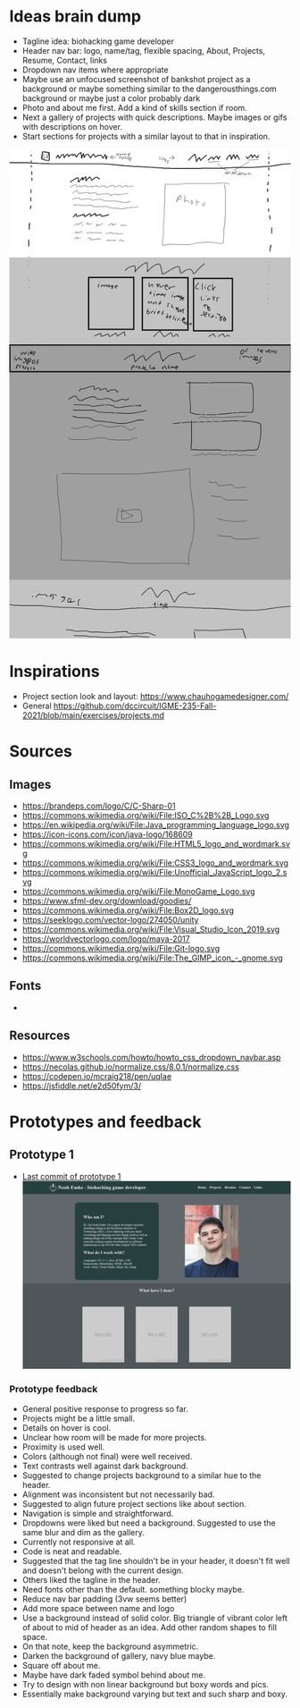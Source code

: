 # Ideas brain dump
- Tagline idea: biohacking game developer
- Header nav bar: logo, name/tag, flexible spacing, About, Projects, Resume, Contact, links
- Dropdown nav items where appropriate
- Maybe use an unfocused screenshot of bankshot project as a background or maybe something similar to the dangerousthings.com background or maybe just a color probably dark
- Photo and about me first. Add a kind of skills section if room. 
- Next a gallery of projects with quick descriptions. Maybe images or gifs with descriptions on hover.
- Start sections for projects with a similar layout to that in inspiration.

![Layout sketch!](first-sketch.png)

# Inspirations
- Project section look and layout: https://www.chauhogamedesigner.com/
- General https://github.com/dccircuit/IGME-235-Fall-2021/blob/main/exercises/projects.md

# Sources

## Images
- https://brandeps.com/logo/C/C-Sharp-01
- https://commons.wikimedia.org/wiki/File:ISO_C%2B%2B_Logo.svg
- https://en.wikipedia.org/wiki/File:Java_programming_language_logo.svg
- https://icon-icons.com/icon/java-logo/168609
- https://commons.wikimedia.org/wiki/File:HTML5_logo_and_wordmark.svg
- https://commons.wikimedia.org/wiki/File:CSS3_logo_and_wordmark.svg
- https://commons.wikimedia.org/wiki/File:Unofficial_JavaScript_logo_2.svg
- https://commons.wikimedia.org/wiki/File:MonoGame_Logo.svg
- https://www.sfml-dev.org/download/goodies/
- https://commons.wikimedia.org/wiki/File:Box2D_logo.svg
- https://seeklogo.com/vector-logo/274050/unity
- https://commons.wikimedia.org/wiki/File:Visual_Studio_Icon_2019.svg
- https://worldvectorlogo.com/logo/maya-2017
- https://commons.wikimedia.org/wiki/File:Git-logo.svg
- https://commons.wikimedia.org/wiki/File:The_GIMP_icon_-_gnome.svg

## Fonts
- 

## Resources
- https://www.w3schools.com/howto/howto_css_dropdown_navbar.asp
- https://necolas.github.io/normalize.css/8.0.1/normalize.css
- https://codepen.io/mcraig218/pen/uqIae
- https://jsfiddle.net/e2d50fym/3/


# Prototypes and feedback

## Prototype 1
- [Last commit of prototype 1](https://github.com/MTFT-Games/personal-website/tree/6ee5ce7a1a529212bca6c6b5b8017311676555ec)
![prototype1 preview!](prototype-1.png)

### Prototype feedback
- General positive response to progress so far.
- Projects might be a little small.
- Details on hover is cool.
- Unclear how room will be made for more projects.
- Proximity is used well.
- Colors (although not final) were well received.
- Text contrasts well against dark background.
- Suggested to change projects background to a similar hue to the header.
- Alignment was inconsistent but not necessarily bad.
- Suggested to align future project sections like about section.
- Navigation is simple and straightforward.
- Dropdowns were liked but need a background. Suggested to use the same blur and dim as the gallery.
- Currently not responsive at all.
- Code is neat and readable.
- Suggested that the tag line shouldn't be in your header, it doesn't fit well and doesn't belong with the current design.
- Others liked the tagline in the header.
- Need fonts other than the default. something blocky maybe.
- Reduce nav bar padding (3vw seems better)
- Add more space between name and logo
- Use a background instead of solid color. Big triangle of vibrant color left of about to mid of header as an idea. Add other random shapes to fill space.
- On that note, keep the background asymmetric. 
- Darken the background of gallery, navy blue maybe. 
- Square off about me. 
- Maybe have dark faded symbol behind about me. 
- Try to design with non linear background but boxy words and pics. 
- Essentially make background varying but text and such sharp and boxy.